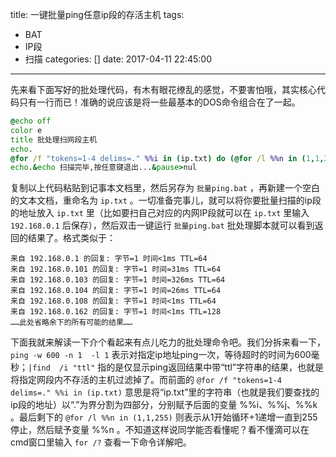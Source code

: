 title: 一键批量ping任意ip段的存活主机
tags:
  - BAT
  - IP段
  - 扫描
categories: []
date: 2017-04-11 22:45:00
---
先来看下面写好的批处理代码，有木有眼花缭乱的感觉，不要害怕哦，其实核心代码只有一行而已！准确的说应该是将一些最基本的DOS命令组合在了一起。

```bat
@echo off
color e
title 批处理扫网段主机
echo.
@for /f "tokens=1-4 delims=." %%i in (ip.txt) do (@for /l %%n in (1,1,255) do @ping -w 600 -n 1 -l 1 %%i.%%j.%%k.%%n|find  /i "ttl")
echo.&echo 扫描完毕,按任意键退出...&pause>nul
```

复制以上代码粘贴到记事本文档里，然后另存为 `批量ping.bat` ，再新建一个空白的文本文档，重命名为 `ip.txt` 。一切准备完事儿，就可以将你要批量扫描的ip段的地址放入 `ip.txt` 里（比如要扫自己对应的内网IP段就可以在 `ip.txt` 里输入 `192.168.0.1` 后保存），然后双击一键运行 `批量ping.bat` 批处理脚本就可以看到返回的结果了。格式类似于：

```
来自 192.168.0.1 的回复: 字节=1 时间<1ms TTL=64
来自 192.168.0.101 的回复: 字节=1 时间=31ms TTL=64
来自 192.168.0.103 的回复: 字节=1 时间=326ms TTL=64
来自 192.168.0.104 的回复: 字节=1 时间=26ms TTL=64
来自 192.168.0.108 的回复: 字节=1 时间<1ms TTL=64
来自 192.168.0.162 的回复: 字节=1 时间<1ms TTL=128
……此处省略余下的所有可能的结果……
```
下面我就来解读一下介个看起来有点儿吃力的批处理命令吧。我们分拆来看一下，`ping -w 600 -n 1  -l 1` 表示对指定ip地址ping一次，等待超时的时间为600毫秒；`|find  /i "ttl"` 指的是仅显示ping返回结果中带“ttl”字符串的结果，也就是将指定网段内不存活的主机过滤掉了。而前面的 `@for /f "tokens=1-4 delims=." %%i in (ip.txt)`  意思是将“ip.txt”里的字符串（也就是我们要查找的ip段的地址）以“.”为界分割为四部分，分别赋予后面的变量 %%i、%%j、%%k 。最后剩下的 `@for /l %%n in (1,1,255)` 则表示从1开始循环+1递增一直到255停止，然后赋予变量 %%n 。不知道这样说同学能否看懂呢？看不懂滴可以在cmd窗口里输入 `for /?` 查看一下命令详解吧。